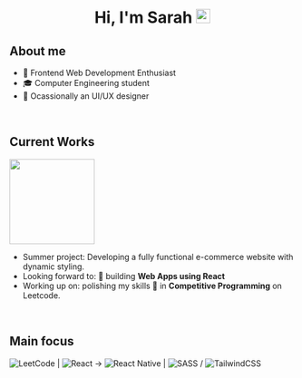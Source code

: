 <div align="center">
<h1 align="center">Hi, I'm Sarah   <img src="https://media.giphy.com/media/hvRJCLFzcasrR4ia7z/giphy.gif" width="25px"> </h1>
</div>

## About me

- 📲 Frontend Web Development Enthusiast
- 🎓 Computer Engineering student
- 🎨 Ocassionally an UI/UX designer

<br>

## Current Works

<img src="https://media3.giphy.com/media/v1.Y2lkPTc5MGI3NjExcTZldjVzamNqbmY5dmFkMnJ3c2tiZzhtcG9ub3Rnemt0N3hxam1tMyZlcD12MV9pbnRlcm5hbF9naWZfYnlfaWQmY3Q9cw/kEbPufAQAhh6FaFlFt/giphy.gif" width="150px">

 * Summer project: Developing a fully functional e-commerce website with dynamic styling.
 * Looking forward to: 🔭 building **Web Apps using React**
 * Working up on: polishing my skills 🌱 in **Competitive Programming** on Leetcode.

<br>


## Main focus

![LeetCode](https://img.shields.io/badge/LeetCode-000000?style=for-the-badge&logo=LeetCode&logoColor=#d16c06) |
![React](https://img.shields.io/badge/react-%2320232a.svg?style=for-the-badge&logo=react&logoColor=%2361DAFB)
-> 
![React Native](https://img.shields.io/badge/react_native-%2320232a.svg?style=for-the-badge&logo=react&logoColor=%2361DAFB) |
![SASS](https://img.shields.io/badge/SASS-hotpink.svg?style=for-the-badge&logo=SASS&logoColor=white) / ![TailwindCSS](https://img.shields.io/badge/tailwindcss-%2338B2AC.svg?style=for-the-badge&logo=tailwind-css&logoColor=white)



 
